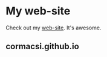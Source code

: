 # My web-site

Check out my <a href='https://cormacsi.github.io'>web-site</a>. It's awesome.
## cormacsi.github.io
